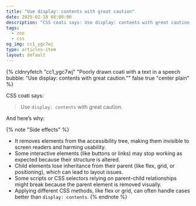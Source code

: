 ```yaml
---
title: "Use display: contents with great caution"
date: 2025-02-18 08:00:00
description: "CSS coati says: Use display: contents with great caution."
tags:
  - zoo
  - css
og_img: cc1_ygc7wj
type: articles-item
layout: default
---
```

{% cldnryfetch "cc1_ygc7wj" "Poorly drawn coati with a text in a speech bubble: “Use display: contents with great caution.”" false true "center plain" %}

CSS coati says:

> Use `display: contents` with great caution.

And here’s why:

{% note "Side effects" %}
- It removes elements from the accessibility tree, making them invisible to screen readers and harming usability.
- Some interactive elements (like buttons or links) may stop working as expected because their structure is altered.
- Child elements lose inheritance from their parent (like flex, grid, or positioning), which can lead to layout issues.
- Some scripts or CSS selectors relying on parent-child relationships might break because the parent element is removed visually.
- Applying different CSS methods, like flex or grid, can often handle cases better than `display: contents`.
{% endnote %}
